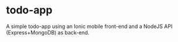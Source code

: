 # todo-app

A simple todo-app using an Ionic mobile front-end and a NodeJS API (Express+MongoDB) as back-end.
